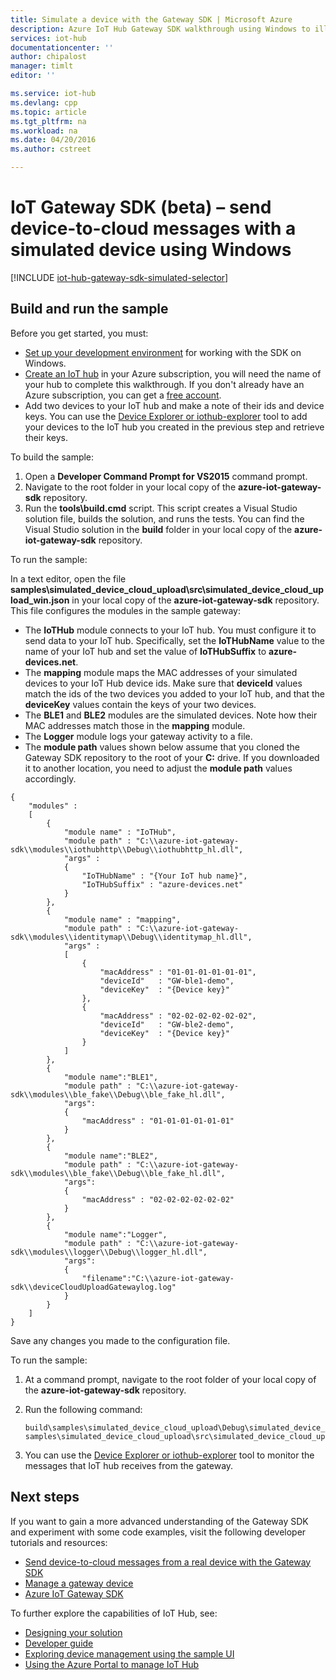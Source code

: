 ```yaml
---
title: Simulate a device with the Gateway SDK | Microsoft Azure
description: Azure IoT Hub Gateway SDK walkthrough using Windows to illustrate sending telemetry from a simulated device using the Azure IoT Hub Gateway SDK.
services: iot-hub
documentationcenter: ''
author: chipalost
manager: timlt
editor: ''

ms.service: iot-hub
ms.devlang: cpp
ms.topic: article
ms.tgt_pltfrm: na
ms.workload: na
ms.date: 04/20/2016
ms.author: cstreet

---
```

# IoT Gateway SDK (beta) – send device-to-cloud messages with a simulated device using Windows
[!INCLUDE [iot-hub-gateway-sdk-simulated-selector](../../includes/iot-hub-gateway-sdk-simulated-selector.md)]

## Build and run the sample
Before you get started, you must:

* [Set up your development environment](https://github.com/Azure/azure-iot-gateway-sdk/blob/master/doc/devbox_setup.md) for working with the SDK on Windows.
* [Create an IoT hub](iot-hub-manage-through-portal.md) in your Azure subscription, you will need the name of your hub to complete this walkthrough. If you don't already have an Azure subscription, you can get a [free account](https://azure.microsoft.com/pricing/free-trial/).
* Add two devices to your IoT hub and make a note of their ids and device keys. You can use the [Device Explorer or iothub-explorer](https://github.com/Azure/azure-iot-sdks/blob/master/doc/manage_iot_hub.md) tool to add your devices to the IoT hub you created in the previous step and retrieve their keys.

To build the sample:

1. Open a **Developer Command Prompt for VS2015** command prompt.
2. Navigate to the root folder in your local copy of the **azure-iot-gateway-sdk** repository.
3. Run the **tools\\build.cmd** script. This script creates a Visual Studio solution file, builds the solution, and runs the tests. You can find the Visual Studio solution in the **build** folder in your local copy of the **azure-iot-gateway-sdk** repository.

To run the sample:

In a text editor, open the file **samples\\simulated_device_cloud_upload\\src\\simulated_device_cloud_upload_win.json** in your local copy of the **azure-iot-gateway-sdk** repository. This file configures the modules in the sample gateway:

* The **IoTHub** module connects to your IoT hub. You must configure it to send data to your IoT hub. Specifically, set the **IoTHubName** value to the name of your IoT hub and set the value of **IoTHubSuffix** to **azure-devices.net**.
* The **mapping** module maps the MAC addresses of your simulated devices to your IoT Hub device ids. Make sure that **deviceId** values match the ids of the two devices you added to your IoT hub, and that the **deviceKey** values contain the keys of your two devices.
* The **BLE1** and **BLE2** modules are the simulated devices. Note how their MAC addresses match those in the **mapping** module.
* The **Logger** module logs your gateway activity to a file.
* The **module path** values shown below assume that you cloned the Gateway SDK repository to the root of your **C:** drive. If you downloaded it to another location, you need to adjust the **module path** values accordingly.

```
{
    "modules" :
    [ 
        {
            "module name" : "IoTHub",
            "module path" : "C:\\azure-iot-gateway-sdk\\modules\\iothubhttp\\Debug\\iothubhttp_hl.dll",
            "args" : 
            {
                "IoTHubName" : "{Your IoT hub name}",
                "IoTHubSuffix" : "azure-devices.net"
            }
        },
        {
            "module name" : "mapping",
            "module path" : "C:\\azure-iot-gateway-sdk\\modules\\identitymap\\Debug\\identitymap_hl.dll",
            "args" : 
            [
                {
                    "macAddress" : "01-01-01-01-01-01",
                    "deviceId"   : "GW-ble1-demo",
                    "deviceKey"  : "{Device key}"
                },
                {
                    "macAddress" : "02-02-02-02-02-02",
                    "deviceId"   : "GW-ble2-demo",
                    "deviceKey"  : "{Device key}"
                }
            ]
        },
        {
            "module name":"BLE1",
            "module path" : "C:\\azure-iot-gateway-sdk\\modules\\ble_fake\\Debug\\ble_fake_hl.dll",
            "args":
            {
                "macAddress" : "01-01-01-01-01-01"
            }
        },
        {
            "module name":"BLE2",
            "module path" : "C:\\azure-iot-gateway-sdk\\modules\\ble_fake\\Debug\\ble_fake_hl.dll",
            "args":
            {
                "macAddress" : "02-02-02-02-02-02"
            }
        },
        {
            "module name":"Logger",
            "module path" : "C:\\azure-iot-gateway-sdk\\modules\\logger\\Debug\\logger_hl.dll",
            "args":
            {
                "filename":"C:\\azure-iot-gateway-sdk\\deviceCloudUploadGatewaylog.log"
            }
        }
    ]
}
```

Save any changes you made to the configuration file.

To run the sample:

1. At a command prompt, navigate to the root folder of your local copy of the **azure-iot-gateway-sdk** repository.
2. Run the following command:
   
    ```
    build\samples\simulated_device_cloud_upload\Debug\simulated_device_cloud_upload_sample.exe samples\simulated_device_cloud_upload\src\simulated_device_cloud_upload_win.json
    ```
3. You can use the [Device Explorer or iothub-explorer](https://github.com/Azure/azure-iot-sdks/blob/master/doc/manage_iot_hub.md) tool to monitor the messages that IoT hub receives from the gateway.

## Next steps
If you want to gain a more advanced understanding of the Gateway SDK and experiment with some code examples, visit the following developer tutorials and resources:

* [Send device-to-cloud messages from a real device with the Gateway SDK](iot-hub-gateway-sdk-physical-device.md)
* [Manage a gateway device](iot-hub-gateway-sdk-device-management.md)
* [Azure IoT Gateway SDK](https://github.com/Azure/azure-iot-gateway-sdk/)

To further explore the capabilities of IoT Hub, see:

* [Designing your solution](iot-hub-guidance.md)
* [Developer guide](iot-hub-devguide.md)
* [Exploring device management using the sample UI](iot-hub-device-management-ui-sample.md)
* [Using the Azure Portal to manage IoT Hub](iot-hub-manage-through-portal.md)

<!-- Links -->
[lnk-setupdevbox]: https://github.com/Azure/azure-iot-gateway-sdk/blob/master/doc/devbox_setup.md
[lnk-create-hub]: iot-hub-manage-through-portal.md
[lnk-free-trial]: https://azure.microsoft.com/pricing/free-trial/
[lnk-explorer-tools]: https://github.com/Azure/azure-iot-sdks/blob/master/doc/manage_iot_hub.md
[lnk-gateway-sdk]: https://github.com/Azure/azure-iot-gateway-sdk/

[lnk-physical-device]: iot-hub-gateway-sdk-physical-device.md
[lnk-manage-devices]: iot-hub-gateway-sdk-device-management.md

[lnk-design]: iot-hub-guidance.md
[lnk-devguide]: iot-hub-devguide.md
[lnk-dmui]: iot-hub-device-management-ui-sample.md
[lnk-portal]: iot-hub-manage-through-portal.md